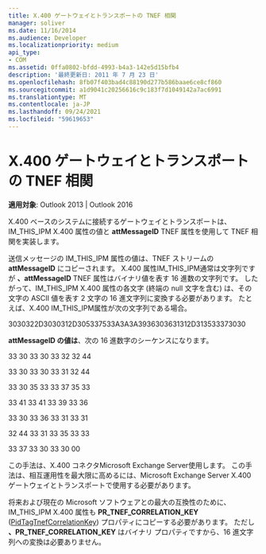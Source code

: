 ```yaml
---
title: X.400 ゲートウェイとトランスポートの TNEF 相関
manager: soliver
ms.date: 11/16/2014
ms.audience: Developer
ms.localizationpriority: medium
api_type:
- COM
ms.assetid: 0ffa0802-bfdd-4993-b4a3-142e5d15bfb4
description: '最終更新日: 2011 年 7 月 23 日'
ms.openlocfilehash: 8fb07f403bad4c88190d277b586baae6ce8cf860
ms.sourcegitcommit: a1d9041c20256616c9c183f7d1049142a7ac6991
ms.translationtype: MT
ms.contentlocale: ja-JP
ms.lasthandoff: 09/24/2021
ms.locfileid: "59619653"
---
```

# <a name="tnef-correlation-in-x400-gateways-and-transports"></a>X.400 ゲートウェイとトランスポートの TNEF 相関

  
  
**適用対象**: Outlook 2013 | Outlook 2016 
  
X.400 ベースのシステムに接続するゲートウェイとトランスポートは、IM_THIS_IPM X.400 属性の値と **attMessageID** TNEF 属性を使用して TNEF 相関を実装します。 
  
送信メッセージの IM_THIS_IPM 属性の値は、TNEF ストリームの **attMessageID** にコピーされます。 X.400 属性IM_THIS_IPM通常は文字列ですが **、attMessageID** TNEF 属性はバイナリ値を表す 16 進数の文字列です。 したがって、IM_THIS_IPM X.400 属性の各文字 (終端の null 文字を含む) は、その文字の ASCII 値を表す 2 文字の 16 進文字列に変換する必要があります。 たとえば、X.400 IM_THIS_IPM属性が次の文字列である場合。 
  
3030322D3030312D305337533A3A3A3936303631312D313533373030
  
**attMessageID の値は**、次の 16 進数字のシーケンスになります。 
  
33 30 33 30 33 32 32 44
  
33 30 33 30 33 31 32 44
  
33 30 35 33 33 37 35 33
  
33 41 33 41 33 39 33 36
  
33 30 33 36 33 31 33 31
  
32 44 33 31 33 35 33 33
  
33 37 33 30 33 30 00
  
この手法は、X.400 コネクタMicrosoft Exchange Server使用します。 この手法は、相互運用性を最大限に高めるには、Microsoft Exchange Server X.400 ゲートウェイとトランスポートで使用する必要があります。
  
将来および現在の Microsoft ソフトウェアとの最大の互換性のために、IM_THIS_IPM X.400 属性も **PR_TNEF_CORRELATION_KEY** ([PidTagTnefCorrelationKey](pidtagtnefcorrelationkey-canonical-property.md)) プロパティにコピーする必要があります。 ただし **、PR_TNEF_CORRELATION_KEY** はバイナリ プロパティですから、16 進文字列への変換は必要ありません。 
  

